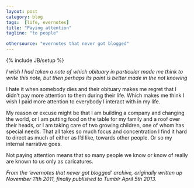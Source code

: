 ```yaml
---
layout: post
category: blog
tags:  [life, evernotes]
title: "Paying attention"
tagline: "to people"

othersource: "evernotes that never got blogged"
---
```

{% include JB/setup %}

*I wish I had taken a note of which obituary in particular made me think to write this note, but then perhaps its point is better made in the not knowing*

I hate it when somebody dies and their obituary makes me regret that I didn’t pay more attention to them during their life.  Which makes me think I wish I paid more attention to everybody I interact with in my life.  

My reason or excuse might be that I am building a company and changing the world, or I am putting food on the table for my family and a roof over their heads, or I am taking care of two growing children, one of whom has special needs.  That all takes so much focus and concentration I find it hard to direct as much of either as I’d like, towards other people.  Or so my internal narrative goes.

Not paying attention means that so many people we know or know of really are known to us only as caricatures.  

*From the ‘evernotes that never got blogged’ archive, originally written up November 11th 2011, finally published to Tumblr April 5th 2013.*
